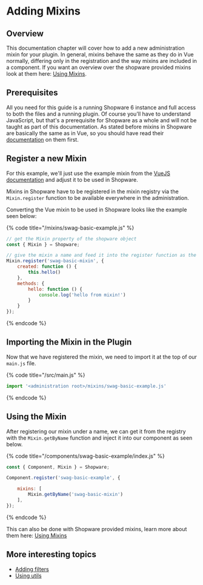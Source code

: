 # Adding Mixins

## Overview

This documentation chapter will cover how to add a new administration mixin for your plugin. In general, mixins behave the same as they do in Vue normally, differing only in the registration and the way mixins are included in a component. If you want an overview over the shopware provided mixins look at them here: [Using Mixins](using-mixins.md).

## Prerequisites

All you need for this guide is a running Shopware 6 instance and full access to both the files and a running plugin. Of course you'll have to understand JavaScript, but that's a prerequisite for Shopware as a whole and will not be taught as part of this documentation. As stated before mixins in Shopware are basically the same as in Vue, so you should have read their [documentation](https://vuejs.org/v2/guide/mixins.html) on them first.

## Register a new Mixin

For this example, we'll just use the example mixin from the [VueJS documentation](https://vuejs.org/v2/guide/mixins.html) and adjust it to be used in Shopware.

Mixins in Shopware have to be registered in the mixin registry via the `Mixin.register` function to be available everywhere in the administration.

Converting the Vue mixin to be used in Shopware looks like the example seen below:

{% code title="<administration root>/mixins/swag-basic-example.js" %}

```javascript
// get the Mixin property of the shopware object
const { Mixin } = Shopware;

// give the mixin a name and feed it into the register function as the second argunment
Mixin.register('swag-basic-mixin', {
    created: function () {
        this.hello()
    },
    methods: {
        hello: function () {
            console.log('hello from mixin!')
        }
    }
});
```

{% endcode %}

## Importing the Mixin in the Plugin

Now that we have registered the mixin, we need to import it at the top of our `main.js` file.

{% code title="<administration root>/src/main.js" %}

```javascript
import '<administration root>/mixins/swag-basic-example.js'
```

{% endcode %}

## Using the Mixin

After registering our mixin under a name, we can get it from the registry with the `Mixin.getByName` function and inject it into our component as seen below.

{% code title="<administration root>/components/swag-basic-example/index.js" %}

```javascript
const { Component, Mixin } = Shopware;

Component.register('swag-basic-example', {

    mixins: [
        Mixin.getByName('swag-basic-mixin')
    ],
});
```

{% endcode %}

This can also be done with Shopware provided mixins, learn more about them here: [Using Mixins](using-mixins.md)

## More interesting topics

* [Adding filters](add-filter.md)
* [Using utils](using-utils.md)
